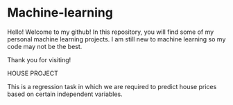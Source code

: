 # Machine-learning
Hello! Welcome to my github! In this repository, you will find some of my personal machine learning projects. I am still new to machine learning so my code may not be the best.

Thank you for visiting!

HOUSE PROJECT

This is a regression task in which we are required to predict house prices based on certain independent variables.
